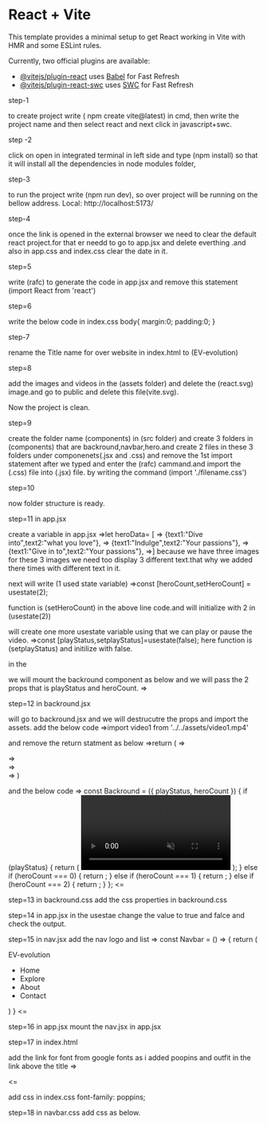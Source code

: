 # React + Vite

This template provides a minimal setup to get React working in Vite with HMR and some ESLint rules.

Currently, two official plugins are available:

- [@vitejs/plugin-react](https://github.com/vitejs/vite-plugin-react/blob/main/packages/plugin-react/README.md) uses [Babel](https://babeljs.io/) for Fast Refresh
- [@vitejs/plugin-react-swc](https://github.com/vitejs/vite-plugin-react-swc) uses [SWC](https://swc.rs/) for Fast Refresh


step-1

to create project write  ( npm create vite@latest) in cmd, then write the project name and then select react and next click in javascript+swc.


step -2

click on open in integrated terminal in left side and type (npm install) so that it will install all the dependencies in node modules folder,


step-3

to run the project write (npm run dev), so over project will be running on the bellow address.
Local:   http://localhost:5173/


step-4

once the link is opened in the external browser we need to clear the default react project.for that er needd to go to app.jsx and delete everthing .and also in app.css and index.css clear the date in it.

step=5

write (rafc) to generate the code in app.jsx and remove this statement (import React from 'react')


step=6

write the below code in index.css
body{
    margin:0;
    padding:0;
}

step-7

rename the Title name for over  website in index.html to (EV-evolution)


step=8

add the images and videos in the (assets folder) and delete the (react.svg) image.and go to public and delete this file(vite.svg).

Now the project is clean.

step=9

create the folder name (components) in (src folder) and create 3 folders in (components) that are backround,navbar,hero.and create 2 files in these 3 folders under componenets(.jsx and .css) and remove the 1st import statement after we typed and enter the (rafc) cammand.and import the (.css) file into (.jsx) file. by writing the command (import './filename.css')


step=10

now folder structure is ready.

step=11 in app.jsx

create a variable in app.jsx
=>let heroData= [
=>    {text1:"Dive into",text2:"what you love"},
=>    {text1:"Indulge",text2:"Your passions"},
=>    {text1:"Give in to",text2:"Your passions"},
=>]
because we have three images for these 3 images we need too display 3 different text.that why we added there times with different text in it.

next will write (1 used state variable)
=>const [heroCount,setHeroCount] = usestate(2);

function is (setHeroCount) in the above line code.and will initialize with 2 in (usestate(2))

will create one more usestate variable using that we can play or pause the video.
=>const [playStatus,setplayStatus]=usestate(false);
here function is (setplayStatus) and initilize with false.

in the <div> we will mount the backround component as below and we will pass the 2 props that is playStatus and heroCount.
=> <backround playStatus={playStatus} heroCount={heroCount}/>

step=12 in backround.jsx

will go to backround.jsx and we will destrucutre the props and import the assets. add the below code
=>import video1 from '../../assets/video1.mp4'


and remove the return statment as below
 =>return (
 =>   <div>
 =>     
 =>   </div>
 => )

 and the below code
 =>
 const Backround = ({ playStatus, heroCount })
 {
  if (playStatus) {
    return (
      <video className="background" autoPlay loop muted>
        <source src={video1} type="video/mp4" />
      </video>
    );
  } else if (heroCount === 0) {
    return <img src={image1} className="background" alt="" />;
  } else if (heroCount === 1) {
    return <img src={image2} className="background" alt="" />;
  } else if (heroCount === 2) {
    return <img src={image3} className="background" alt="" />;
  }
};
<=


step=13 in backround.css
add the css properties in backround.css


step=14 in app.jsx
in the usestae change the value to true and falce and check the output.


step=15 in nav.jsx
add the nav logo and list
=>
const Navbar = () => {
  return (
      <div className="nav">
        <div className="nav-logo">EV-evolution</div>
        <ul className="nav-menu">
            <li>Home</li>
            <li>Explore</li>
            <li>About</li>
            <li className="nav-contact">Contact</li>
        </ul>
      </div>
  )
}
<=


step=16 in app.jsx
mount the nav.jsx in app.jsx


step=17 in index.html

add the link for font from google fonts as i added poopins and outfit in the link above the title
=>
<link rel="preconnect" href="https://fonts.googleapis.com">
<link rel="preconnect" href="https://fonts.gstatic.com" crossorigin>
<link href="https://fonts.googleapis.com/css2?family=Outfit:wght@100..900&family=Poppins&display=swap" rel="stylesheet">
<=

add css in index.css 
  font-family: poppins;

step=18 in navbar.css
add css as below.